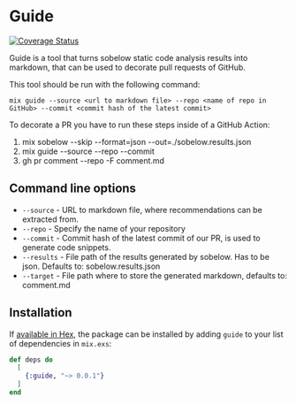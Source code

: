 # Guide

[![Coverage Status](https://coveralls.io/repos/github/badazz91/guide/badge.svg?branch=main)](https://coveralls.io/github/badazz91/guide?branch=main)

Guide is a tool that turns sobelow static code analysis results into
markdown, that can be used to decorate pull requests of GitHub.

This tool should be run with the following command:

```
mix guide --source <url to markdown file> --repo <name of repo in GitHub> --commit <commit hash of the latest commit>
```

To decorate a PR you have to run these steps inside of a GitHub Action:

1. mix sobelow --skip --format=json --out=./sobelow.results.json
2. mix guide --source <url to markdown file> --repo <name of repo in GitHub> --commit <commit hash of the latest commit>
3. gh pr comment <PR Number> --repo <name of repo in GitHub> -F comment.md

## Command line options

- `--source` - URL to markdown file, where recommendations can be extracted from.
- `--repo` - Specify the name of your repository
- `--commit` - Commit hash of the latest commit of our PR, is used to generate code snippets.
- `--results` - File path of the results generated by sobelow. Has to be json. Defaults to: sobelow.results.json
- `--target` - File path where to store the generated markdown, defaults to: comment.md

## Installation

If [available in Hex](https://hex.pm/docs/publish), the package can be installed
by adding `guide` to your list of dependencies in `mix.exs`:

```elixir
def deps do
  [
    {:guide, "~> 0.0.1"}
  ]
end
```
